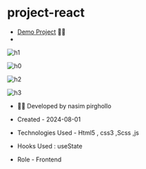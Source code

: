 # project-react

- [Demo Project](https://project-react-bice-omega.vercel.app/) 👩‍💻
- 

![h1](https://github.com/user-attachments/assets/68d0dc52-dc12-491f-9c3a-46f1aad45894)


![h0](https://github.com/user-attachments/assets/09b7659e-3e59-458f-9876-87da2059e3a4)

![h2](https://github.com/user-attachments/assets/e81c2da0-f742-47cb-84f9-a69d4b3da79e)

![h3](https://github.com/user-attachments/assets/a729b810-0b59-478e-9253-839529e086d6)



  
 

- 👩‍🎓 Developed by nasim pirghollo

- Created - 2024-08-01

- Technologies Used - Html5 , css3 ,Scss ,js 

- Hooks Used : useState 

- Role - Frontend
